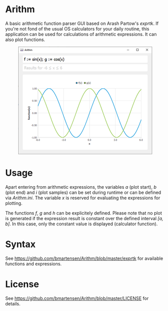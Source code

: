 # Arithm
A basic arithmetic function parser GUI based on Arash Partow's *exprtk*. If you're not fond of the usual OS calculators for your daily routine, this application can be used for calculations of arithmetic expressions. It can also plot functions.

<p align="center">
  <img src="https://github.com/bmartensen/Arithm/blob/master/media/Arithm.png" alt="Screenshot">
</p>

# Usage

Apart entering from arithmetic expressions, the variables *a* (plot start), *b* (plot end) and *i* (plot samples) can be set during runtime or can be defined via *Arithm.ini*. The variable *x* is reserved for evaluating the expressions for plotting.

The functions *f*, *g* and *h* can be explicitely defined. Please note that no plot is generated if the expression result is constant over the defined interval *\[a, b\]*. In this case, only the constant value is displayed (calculator function).

# Syntax

See https://github.com/bmartensen/Arithm/blob/master/exprtk for available functions and expressions.

# License

See https://github.com/bmartensen/Arithm/blob/master/LICENSE for details.
